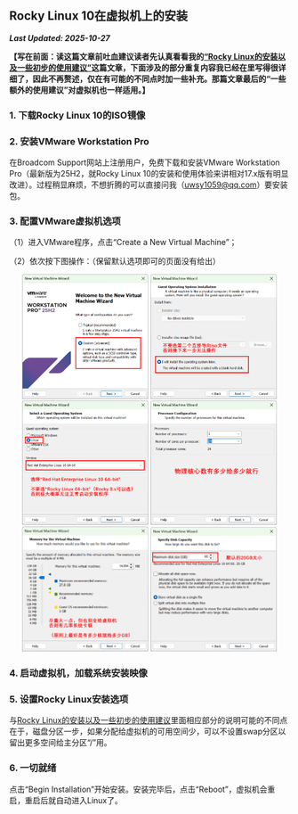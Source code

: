## Rocky Linux 10在虚拟机上的安装

***Last Updated: 2025-10-27***

**【写在前面：读这篇文章前吐血建议读者先认真看看我的[“Rocky Linux的安装以及一些初步的使用建议”](/linux/rocky/installation/)这篇文章，下面涉及的部分重复内容我已经在里写得很详细了，因此不再赘述，仅在有可能的不同点时加一些补充。那篇文章最后的“一些额外的使用建议”对虚拟机也一样适用。】**

### 1. 下载Rocky Linux 10的ISO镜像

### 2. 安装VMware Workstation Pro

在Broadcom Support网站上注册用户，免费下载和安装VMware Workstation Pro（最新版为25H2，就Rocky Linux 10的安装和使用体验来讲相对17.x版有明显改进）。过程稍显麻烦，不想折腾的可以直接问我（uwsy1059@qq.com）要安装包。

### 3. 配置VMware虚拟机选项

（1）进入VMware程序，点击“Create a New Virtual Machine”；

（2）依次按下图操作：（保留默认选项即可的页面没有给出）

<center>
 <img src="1.png" width="45%" alt="步骤1">
 <img src="2.png" width="45%" alt="步骤2">
</center>

<center>
 <img src="3.png" width="45%" alt="步骤3">
 <img src="4.png" width="45%" alt="步骤4">
</center>

<center>
 <img src="5.png" width="45%" alt="步骤5">
 <img src="6.png" width="45%" alt="步骤6">
</center>

### 4. 启动虚拟机，加载系统安装映像

### 5. 设置Rocky Linux安装选项

与[Rocky Linux的安装以及一些初步的使用建议](/linux/rocky/installation/)里面相应部分的说明可能的不同点在于，磁盘分区一步，如果分配给虚拟机的可用空间少，可以不设置swap分区以留出更多空间给主分区“/”用。

### 6. 一切就绪

点击“Begin Installation”开始安装。安装完毕后，点击“Reboot”，虚拟机会重启，重启后就自动进入Linux了。


